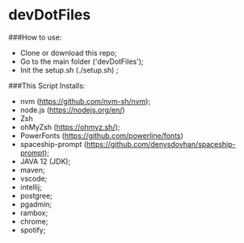 # devDotFiles

###How to use:
* Clone or download this repo;
* Go to the main folder ('devDotFiles');
* Init the setup.sh (./setup.sh) ;

###This Script Installs:
* nvm (https://github.com/nvm-sh/nvm);
* node.js (https://nodejs.org/en/)
* Zsh
* ohMyZsh (https://ohmyz.sh/);
* PowerFonts (https://github.com/powerline/fonts) 
* spaceship-prompt (https://github.com/denysdovhan/spaceship-prompt);
* JAVA 12 (JDK);
* maven;
* vscode;
* intellij;
* postgree;
* pgadmin;
* rambox;
* chrome;
* spotify;